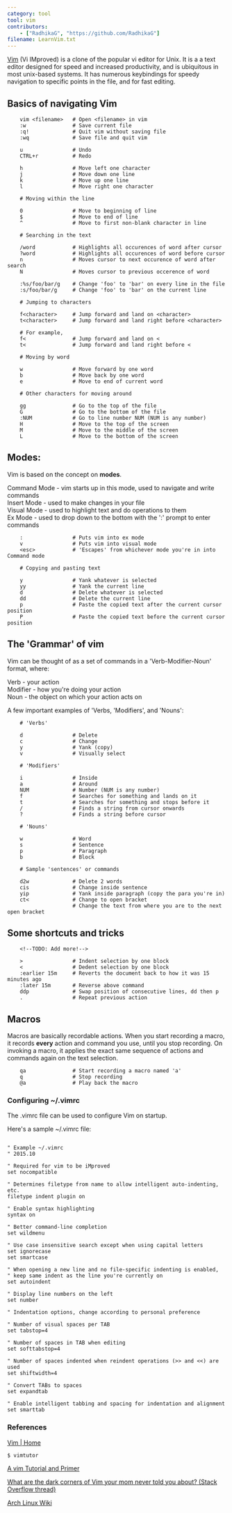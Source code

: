 ```yaml
---
category: tool
tool: vim
contributors:
    - ["RadhikaG", "https://github.com/RadhikaG"]
filename: LearnVim.txt
---
```



[Vim](www.vim.org)
(Vi IMproved) is a clone of the popular vi editor for Unix. It is a a text 
editor designed for speed and increased productivity, and is ubiquitous in most 
unix-based systems. It has numerous keybindings for speedy navigation to 
specific points in the file, and for fast editing.

## Basics of navigating Vim

```
    vim <filename>   # Open <filename> in vim
    :w               # Save current file
    :q!              # Quit vim without saving file
    :wq              # Save file and quit vim 

    u                # Undo
    CTRL+r           # Redo

    h                # Move left one character
    j                # Move down one line
    k                # Move up one line
    l                # Move right one character

    # Moving within the line

    0                # Move to beginning of line
    $                # Move to end of line
    ^                # Move to first non-blank character in line

    # Searching in the text

    /word            # Highlights all occurences of word after cursor
    ?word            # Highlights all occurences of word before cursor
    n                # Moves cursor to next occurence of word after search
    N                # Moves cursor to previous occerence of word

    :%s/foo/bar/g    # Change 'foo' to 'bar' on every line in the file
    :s/foo/bar/g     # Change 'foo' to 'bar' on the current line

    # Jumping to characters

    f<character>     # Jump forward and land on <character>
    t<character>     # Jump forward and land right before <character> 

    # For example,    
    f<               # Jump forward and land on <
    t<               # Jump forward and land right before <
    
    # Moving by word

    w                # Move forward by one word
    b                # Move back by one word
    e                # Move to end of current word

    # Other characters for moving around

    gg               # Go to the top of the file
    G                # Go to the bottom of the file
    :NUM             # Go to line number NUM (NUM is any number)
    H                # Move to the top of the screen
    M                # Move to the middle of the screen
    L                # Move to the bottom of the screen

```

## Modes:

Vim is based on the concept on **modes**.

Command Mode - vim starts up in this mode, used to navigate and write commands  
Insert Mode  - used to make changes in your file  
Visual Mode  - used to highlight text and do operations to them  
Ex Mode      - used to drop down to the bottom with the ':' prompt to enter commands

```
    :                # Puts vim into ex mode
    v                # Puts vim into visual mode    
    <esc>            # 'Escapes' from whichever mode you're in into Command mode

    # Copying and pasting text

    y                # Yank whatever is selected
    yy               # Yank the current line
    d                # Delete whatever is selected
    dd               # Delete the current line
    p                # Paste the copied text after the current cursor position
    P                # Paste the copied text before the current cursor position
```

## The 'Grammar' of vim

Vim can be thought of as a set of commands in a 
'Verb-Modifier-Noun' format, where:

Verb     - your action  
Modifier - how you're doing your action  
Noun     - the object on which your action acts on

A few important examples of 'Verbs, 'Modifiers', and 'Nouns':

```
    # 'Verbs'
    
    d                # Delete
    c                # Change
    y                # Yank (copy)
    v                # Visually select

    # 'Modifiers'

    i                # Inside
    a                # Around
    NUM              # Number (NUM is any number)
    f                # Searches for something and lands on it
    t                # Searches for something and stops before it
    /                # Finds a string from cursor onwards
    ?                # Finds a string before cursor

    # 'Nouns'

    w                # Word
    s                # Sentence
    p                # Paragraph
    b                # Block
    
    # Sample 'sentences' or commands

    d2w              # Delete 2 words
    cis              # Change inside sentence
    yip              # Yank inside paragraph (copy the para you're in)
    ct<              # Change to open bracket
                     # Change the text from where you are to the next open bracket
```

## Some shortcuts and tricks

        <!--TODO: Add more!-->
```
    >                # Indent selection by one block
    <                # Dedent selection by one block
    :earlier 15m     # Reverts the document back to how it was 15 minutes ago
    :later 15m       # Reverse above command
    ddp              # Swap position of consecutive lines, dd then p
    .                # Repeat previous action
```

## Macros

Macros are basically recordable actions.
When you start recording a macro, it records **every** action and command
you use, until you stop recording. On invoking a macro, it applies the exact
same sequence of actions and commands again on the text selection.

```
    qa               # Start recording a macro named 'a'
    q                # Stop recording
    @a               # Play back the macro
```

### Configuring ~/.vimrc

The .vimrc file can be used to configure Vim on startup.

Here's a sample ~/.vimrc file:

```

" Example ~/.vimrc
" 2015.10 

" Required for vim to be iMproved
set nocompatible

" Determines filetype from name to allow intelligent auto-indenting, etc.
filetype indent plugin on

" Enable syntax highlighting
syntax on

" Better command-line completion
set wildmenu

" Use case insensitive search except when using capital letters
set ignorecase
set smartcase

" When opening a new line and no file-specific indenting is enabled,
" keep same indent as the line you're currently on
set autoindent

" Display line numbers on the left
set number

" Indentation options, change according to personal preference

" Number of visual spaces per TAB
set tabstop=4

" Number of spaces in TAB when editing
set softtabstop=4

" Number of spaces indented when reindent operations (>> and <<) are used
set shiftwidth=4

" Convert TABs to spaces
set expandtab

" Enable intelligent tabbing and spacing for indentation and alignment
set smarttab

```

### References

[Vim | Home](http://www.vim.org/index.php)

`$ vimtutor`

[A vim Tutorial and Primer](https://danielmiessler.com/study/vim/)

[What are the dark corners of Vim your mom never told you about? (Stack Overflow thread)](http://stackoverflow.com/questions/726894/what-are-the-dark-corners-of-vim-your-mom-never-told-you-about)

[Arch Linux Wiki](https://wiki.archlinux.org/index.php/Vim)
